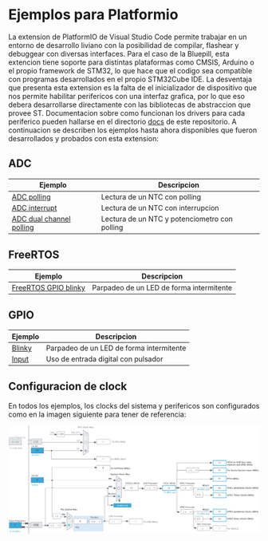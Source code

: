 # Ejemplos para Platformio

La extension de PlatformIO de Visual Studio Code permite trabajar en un entorno de desarrollo liviano con la posibilidad de compilar, flashear y debuggear con diversas interfaces. Para el caso de la Bluepill, esta extencion tiene soporte para distintas plataformas como CMSIS, Arduino o el propio framework de STM32, lo que hace que el codigo sea compatible con programas desarrollados en el propio STM32Cube IDE. 
La desventaja que presenta esta extension es la falta de el inicializador de dispositivo que nos permite habilitar perifericos con una interfaz grafica, por lo que eso debera desarrollarse directamente con las bibliotecas de abstraccion que provee ST. Documentacion sobre como funcionan los drivers para cada periferico pueden hallarse en el directorio [docs](../docs/) de este repositorio.
A continuacion se describen los ejemplos hasta ahora disponibles que fueron desarrollados y probados con esta extension:

## ADC

| Ejemplo | Descripcion |
| --- | --- |
| [ADC polling](adc_polling) | Lectura de un NTC con polling
| [ADC interrupt](adc_interrupt) | Lectura de un NTC con interrupcion
| [ADC dual channel polling](adc_dual_channel_polling) | Lectura de un NTC y potenciometro con polling 

## FreeRTOS

| Ejemplo | Descripcion |
| --- | --- |
| [FreeRTOS GPIO blinky](freertos_gpio_blinky) | Parpadeo de un LED de forma intermitente

## GPIO

| Ejemplo | Descripcion |
| ------- | ----------- |
| [Blinky](gpio_blinky) | Parpadeo de un LED de forma intermitente |
| [Input](gpio_input) | Uso de entrada digital con pulsador | 

## Configuracion de clock

En todos los ejemplos, los clocks del sistema y perifericos son configurados como en la imagen siguiente para tener de referencia:

![](./bluepill_clock_config.png)

[gpio_blinky]: gpio_blinky/
[gpio_input]: gpio_input/
[adc_polling]: adc_polling/
[adc_interrupt]: adc_interrupt/
[adc_dual_channel_polling]: adc_dual_channel_polling/
[freertos_gpio_blinky]: freertos_gpio_blinky/